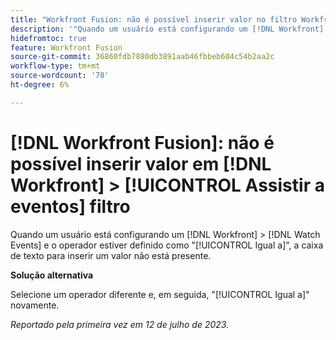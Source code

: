 ```yaml
---
title: "Workfront Fusion: não é possível inserir valor no filtro Workfront > Eventos de observação"
description: '"Quando um usuário está configurando um [!DNL Workfront] > [!DNL Watch Events] e o operador estiver definido como [!UICONTROL Igual a], a caixa de texto para inserir um valor não está presente.'
hidefromtoc: true
feature: Workfront Fusion
source-git-commit: 36860fdb7880db3891aab46fbbeb604c54b2aa2c
workflow-type: tm+mt
source-wordcount: '78'
ht-degree: 6%

---
```



# [!DNL Workfront Fusion]: não é possível inserir valor em [!DNL Workfront] > [!UICONTROL Assistir a eventos] filtro

Quando um usuário está configurando um [!DNL Workfront] > [!DNL Watch Events] e o operador estiver definido como &quot;[!UICONTROL Igual a]&quot;, a caixa de texto para inserir um valor não está presente.

**Solução alternativa**

Selecione um operador diferente e, em seguida, &quot;[!UICONTROL Igual a]&quot; novamente.

_Reportado pela primeira vez em 12 de julho de 2023._
